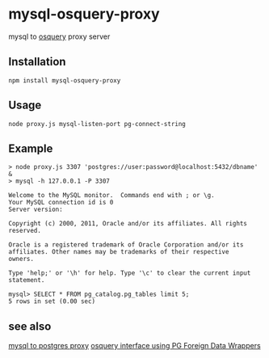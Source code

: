 mysql-osquery-proxy
==============

mysql to [osquery](https://github.com/facebook/osquery) proxy server

## Installation

    npm install mysql-osquery-proxy

## Usage

    node proxy.js mysql-listen-port pg-connect-string

## Example

    > node proxy.js 3307 'postgres://user:password@localhost:5432/dbname' &
    > mysql -h 127.0.0.1 -P 3307

    Welcome to the MySQL monitor.  Commands end with ; or \g.
    Your MySQL connection id is 0
    Server version:

    Copyright (c) 2000, 2011, Oracle and/or its affiliates. All rights reserved.

    Oracle is a registered trademark of Oracle Corporation and/or its
    affiliates. Other names may be trademarks of their respective
    owners.

    Type 'help;' or '\h' for help. Type '\c' to clear the current input statement.

    mysql> SELECT * FROM pg_catalog.pg_tables limit 5;
    5 rows in set (0.00 sec)


## see also
  [mysql to postgres proxy](https://github.com/sidorares/mysql-pg-proxy)
  [osquery interface using PG Foreign Data Wrappers](https://github.com/shish/pgosquery)
